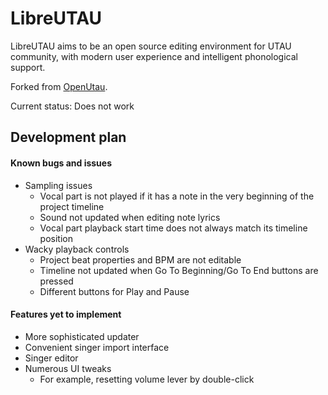 # LibreUTAU

LibreUTAU aims to be an open source editing environment for UTAU community, with modern user experience and intelligent phonological support.

Forked from <a href="https://github.com/stakira/OpenUtau">OpenUtau</a>.

Current status: Does not work

## Development plan
#### Known bugs and issues
* Sampling issues
    * Vocal part is not played if it has a note in the very beginning of the project timeline
    * Sound not updated when editing note lyrics
    * Vocal part playback start time does not always match its timeline position
* Wacky playback controls
    * Project beat properties and BPM are not editable
    * Timeline not updated when Go To Beginning/Go To End buttons are pressed
    * Different buttons for Play and Pause
    
#### Features yet to implement
* More sophisticated updater
* Convenient singer import interface
* Singer editor
* Numerous UI tweaks
    * For example, resetting volume lever by double-click
    